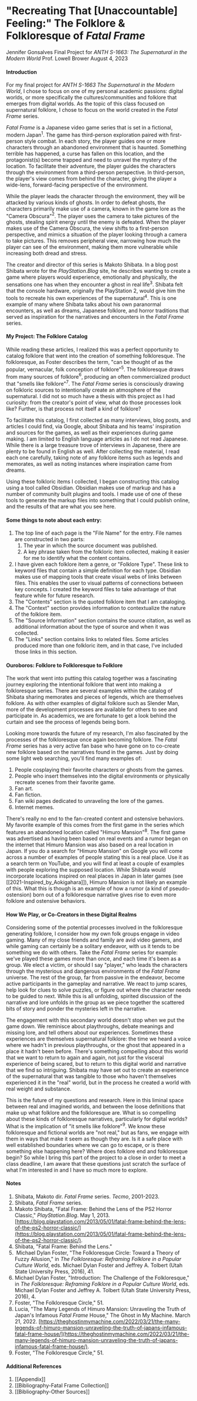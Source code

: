# "Recreating That \[Unaccountable] Feeling:" The Folklore & Folkloresque of _Fatal Frame_

Jennifer Gonsalves
Final Project for _ANTH S-1663:  The Supernatural in the Modern World_
Prof. Lowell Brower
August 4, 2023

#### Introduction
For my final project for _ANTH S-1663 The Supernatural in the Modern World_, I chose to focus on one of my personal academic passions: digital worlds, or more specifically the cultures/communities and folklore that emerges from digital worlds.  As the topic of this class focused on supernatural folklore, I chose to focus on the world created in the _Fatal Frame_ series.

_Fatal Frame_ is a Japanese video game series that is set in a fictional, modern Japan$^1$.  The game has third-person exploration paired with first-person style combat.  In each story, the player guides one or more characters through an abandoned environment that is haunted.  Something terrible has happened, a curse has fallen on this location, and the protagonist(s) become trapped and need to unravel the mystery of the location.  To facilitate their adventure, the player guides the characters through the environment from a third-person perspective.  In third-person, the player's view comes from behind the character, giving the player a wide-lens, forward-facing perspective of the environment.

While the player leads the character through the environment, they will be attacked by various kinds of ghosts.  In order to defeat ghosts, the characters primarily make use of a camera, known in the game lore as the "Camera Obscura"$^2$.  The player uses the camera to take pictures of the  ghosts, stealing spirit energy until the enemy is defeated.  When the player makes use of the Camera Obscura, the view shifts to a first-person perspective, and mimics a situation of the player looking through a camera to take pictures.  This removes peripheral view, narrowing how much the player can see of the environment, making them more vulnerable while increasing both dread and stress. 

The creator and director of this series is Makoto Shibata.  In a blog post Shibata wrote for the _PlayStation.Blog_ site, he describes wanting to create a game where players would experience, emotionally and physically, the sensations one has when they encounter a ghost in real life$^3$.  Shibata felt that the console hardware, originally the PlayStation 2, would give him the tools to recreate his own experiences of the supernatural$^4$.  This is one example of many where Shibata talks about his own paranormal encounters, as well as dreams, Japanese folklore, and horror traditions that served as inspiration for the narratives and encounters in the _Fatal Frame_ series.

#### My Project: The Folklore Catalog
While reading these articles, I realized this was a perfect opportunity to catalog folklore that went into the creation of something folkloresque.  The folkloresque, as Foster describes the term, "can be thought of as the popular, vernacular, folk conception of folklore"$^5$.  The folkloresque draws from many sources of folklore$^6$, producing an often commercialized product that "smells like folklore"$^7$.  The _Fatal Frame_ series is consciously drawing on folkloric sources to intentionally create an atmosphere of the supernatural.  I did not so much have a thesis with this project as I had curiosity:  from the creator's point of view, what do those processes look like?  Further, is that process not itself a kind of folklore?

To facilitate this catalog, I first collected as many interviews, blog posts, and articles I could find, via Google, about Shibata and his teams' inspiration and sources for the games, as well as their experiences during game making.  I am limited to English language articles as I do not read Japanese.  While there is a large treasure trove of interviews in Japanese, there are plenty to be found in English as well.  After collecting the material, I read each one carefully, taking note of any folklore items such as legends and memorates, as well as noting instances where inspiration came from dreams.

Using these folkloric items I collected, I began constructing this catalog using a tool called Obsidian.  Obsidian makes use of markup and has a number of community built plugins and tools.  I made use of one of these tools to generate the markup files into something that I could publish online, and the results of that are what you see here.

#### Some things to note about each entry:

1. The top line of each page is the "File Name" for the entry.  File names are constructed in two parts:
	1. The year in which the source document was published.  
	2. A key phrase taken from the folkloric item collected, making it easier for me to identify what the content contains.
2. I have given each folklore item a genre, or "Folklore Type".  These link to keyword files that contain a simple definition for each type.  Obsidian makes use of mapping tools that create visual webs of links between files.  This enables the user to visual patterns of connections between key concepts.  I created the keyword files to take advantage of that feature while for future research.
3. The "Contents" section is the quoted folklore item that I am cataloging.
4. The "Context" section provides information to contextualize the nature of the folklore item.
5. The "Source Information" section contains the source citation, as well as additional information about the type of source and when it was collected.
6. The "Links" section contains links to related files.  Some articles produced more than one folkloric item, and in that case, I've included those links in this section.

#### Ouroboros: Folklore to Folkloresque to Folklore
The work that went into putting this catalog together was a fascinating journey exploring the intentional folklore that went into making a folkloresque series.  There are several examples within the catalog of Shibata sharing memorates and pieces of legends, which are themselves folklore.  As with other examples of digital folklore such as Slender Man, more of the development processes are available for others to see and participate in.  As academics, we are fortunate to get a look behind the curtain and see the process of legends being born.

Looking more towards the future of my research, I'm also fascinated by the processes of the folkloresque once again becoming folklore.  The _Fatal Frame_ series has a very active fan base who have gone on to co-create new folklore based on the narratives found in the games.  Just by doing some light web searching, you'll find many examples of:

1. People cosplaying their favorite characters or ghosts from the games.
2. People who insert themselves into the digital environments or physically recreate scenes from their favorite game.
3. Fan art.
4. Fan fiction.
5. Fan wiki pages dedicated to unraveling the lore of the games.
6. Internet memes.

There's really no end to the fan-created content and ostensive behaviors.  My favorite example of this comes from the first game in the series which features an abandoned location called "Himuro Mansion"$^8$.  The first game was advertised as having been based on real events and a rumor began on the internet that Himuro Mansion was also based on a real location in Japan.  If you do a search for "Himuro Mansion" on Google you will come across a number of examples of people stating this is a real place.  Use it as a search term on YouTube, and you will find at least a couple of examples with people exploring the supposed location.  While Shibata would incorporate locations inspired on real places in Japan in later games (see [[2021-Inspired_by_Aokigahara]]), Himuro Mansion is not likely an example of this.  What this is though is an example of how a rumor (a kind of pseudo-ostension) born out of a folkloresque narrative gives rise to even more folklore and ostensive behaviors.

#### How We Play, or Co-Creators in these Digital Realms
Considering some of the potential processes involved in the folkloresque generating folklore, I consider how my own folk groups engage in video gaming.  Many of my close friends and family are avid video gamers, and while gaming can certainly be a solitary endeavor, with us it tends to be something we do with others.  Take the _Fatal Frame_ series for example:  we've played these games more than once, and each time it's been as a group.  We elect a victim, or should I say "player," who leads the characters through the mysterious and dangerous environments of the _Fatal Frame_ universe.  The rest of the group, far from passive in the endeavor, become active participants in the gameplay and narrative.  We react to jump scares, help look for clues to solve puzzles, or figure out where the character needs to be guided to next.  While this is all unfolding, spirited discussion of the narrative and lore unfolds in the group as we piece together the scattered bits of story and ponder the mysteries left in the narrative.

The engagement with this secondary world doesn't stop when we put the game down.  We reminisce about playthroughs, debate meanings and missing lore, and tell others about our experiences.  Sometimes these experiences are themselves supernatural folklore:  the time we heard a voice where we hadn't in previous playthroughs, or the ghost that appeared in a place it hadn't been before.  There's something compelling about this world that we want to return to again and again, not just for the visceral experience of being scared, but to return to this digital world and narrative that we find so intriguing.  Shibata may have set out to create an experience of the supernatural that was tangible to those who haven't themselves experienced it in the "real" world, but in the process he created a world with real weight and substance.

This is the future of my questions and research.  Here in this liminal space between real and imagined worlds, and between the loose definitions that make up what folklore and the folkloresque are.  What is so compelling about these kinds of folkloresque narratives, particularly for digital worlds?  What is the implication of "it smells like folklore"$^9$.  We know these folkloresque and fictional worlds are "not real," but as fans, we engage with them in ways that make it seem as though they are.  Is it a safe place with well established boundaries where we can go to escape, or is there something else happening here?  Where does folklore end and folkloresque begin?  So while I bring this part of the project to a close in order to meet a class deadline, I am aware that these questions just scratch the surface of what I'm interested in and I have so much more to explore.

#### Notes

1. Shibata, Makoto dir. _Fatal Frame_ series. _Tecmo_, 2001-2023.
2. Shibata, _Fatal Frame_ series.
3. Makoto Shibata, "Fatal Frame: Behind the Lens of the PS2 Horror Classic," _PlayStation.Blog_. May 1, 2013.  [https://blog.playstation.com/2013/05/01/fatal-frame-behind-the-lens-of-the-ps2-horror-classic/](https://blog.playstation.com/2013/05/01/fatal-frame-behind-the-lens-of-the-ps2-horror-classic/).
4. Shibata, "Fatal Frame: Behind the Lens."
5.  Michael Dylan Foster, "The Folkloresque Circle: Toward a Theory of Fuzzy Allusion," in _The Folkloresque: Reframing Folklore in a Popular Culture World_, eds. Michael Dylan Foster and Jeffrey A. Tolbert (Utah State University Press, 2016), 41.
6. Michael Dylan Foster, "Introduction: The Challenge of the Folkloresque," in _The Folkloresque: Reframing Folklore in a Popular Culture World_, eds. Michael Dylan Foster and Jeffrey A. Tolbert (Utah State University Press, 2016), 4.
7. Foster, "The Folkloresque Circle," 51.
8. Lucia, "The Many Legends of Himuro Mansion: Unraveling the Truth of Japan's Infamous _Fatal Frame_ House," The Ghost in My Machine. March 21, 2022.  [https://theghostinmymachine.com/2022/03/21/the-many-legends-of-himuro-mansion-unraveling-the-truth-of-japans-infamous-fatal-frame-house/](https://theghostinmymachine.com/2022/03/21/the-many-legends-of-himuro-mansion-unraveling-the-truth-of-japans-infamous-fatal-frame-house/).
9. Foster, "The Folkloresque Circle," 51.

#### Additional References

1. [[Appendix]]
2. [[Bibliography-Fatal Frame Collection]]
3. [[Bibliography-Other Sources]]
